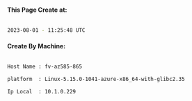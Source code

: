 
   
#### This Page Create at:

```bash

2023-08-01 - 11:25:48 UTC

```

#### Create By Machine:

```bash

Host Name : fv-az585-865

platform  : Linux-5.15.0-1041-azure-x86_64-with-glibc2.35

Ip Local  : 10.1.0.229

```

